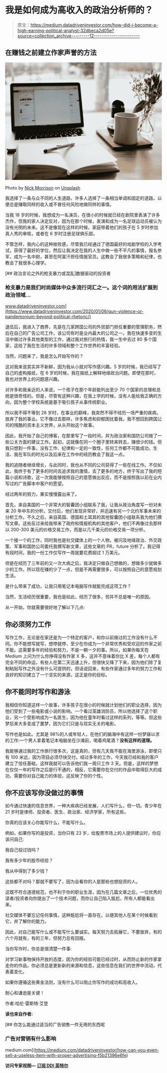 # 我是如何成为高收入的政治分析师的？

> 原文：<https://medium.datadriveninvestor.com/how-did-i-become-a-high-earning-political-analyst-32dbeca2d05e?source=collection_archive---------12----------------------->

## 在赚钱之前建立作家声誉的方法

![](img/801618b54aec3fe1916eb8210763960d.png)

Photo by [Nick Morrison](https://unsplash.com/@nickmorrison?utm_source=medium&utm_medium=referral) on [Unsplash](https://unsplash.com?utm_source=medium&utm_medium=referral)

我选择了一条与众不同的人生道路，许多人选择了一条相当单调和固定的道路，以便总是赚取同样的收入或不冒任何风险地做同样的事情。

当我 18 岁的时候，我想成为一名演员，在很小的时候就已经在剧院里表演了许多杰作，但我的家人决定反对，因为在那个时候，表演和成为一名足球运动员被认为没有光明的未来。这不是像现在这样的时候，家庭带着他们的孩子在 5 岁时参加真人秀的审核，或者在 6 岁时注册足球俱乐部。

不管怎样，我内心的这种挫败感，尽管我已经通过了德国最好的戏剧学校的入学考试，获得了最好的学位，然后让我决定在我的人生中做一些不平凡的事情，报名参军，成为一名中尉，甚至在阿富汗担任情报官员。这教会了我很多策略和纪律，也教会了我很多心理学。

[](https://www.datadriveninvestor.com/2020/01/06/gun-violence-or-pandemonium-beyond-political-rhetoric/) [## 政治言论之外的枪支暴力或混乱|数据驱动的投资者

### 枪支暴力是我们时尚媒体中众多流行词汇之一。这个词的用法扩展到政治领域…

www.datadriveninvestor.com](https://www.datadriveninvestor.com/2020/01/06/gun-violence-or-pandemonium-beyond-political-rhetoric/) 

退伍后，我进入了商界，先是在几家跨国公司的外贸部门担任重要的管理职务，然后在自己的广告公司工作，该公司有时是业内最大的公司之一。我在快速多变的生活中做过许多其他类型的工作，通过我对旅行的热情，我一生中去过 80 多个国家，这给了我在生活的许多领域和整个工作世界的丰富经验。

当然，问题来了，我是怎么开始写作的？

这对我来说其实并不新鲜，因为我从小就对写作感兴趣。5 岁的时候，我已经写了自己的虚构报纸，在 6 岁的时候，我在报纸上解释地缘政治问题。即使在那时，我也对世界上的问题感兴趣。

对许多和我亲近的人来说，一个孩子在那个年龄能列出至少 70 个国家的总理和总统是很奇怪的。但是，尽管有这种兴趣，在我上学的时候，没有人能给我正确的方向，因为整个学校系统是基于吸引孩子从事传统职业。

所以我不得不等到 28 岁时，在事业的巅峰，我突然不得不经历一场严重的疾病，放弃了我的事业。它不像过去那样，许多焦虑和抑郁困扰着我，我不想回到跨国公司的残酷的资本主义世界，从头开始这个故事。

因此，我开始了自己的博客，在那里写了一段时间，并为政治家和国防公司做了一些公关方面的建议工作。起初，这就像在同一个圈子里转来转去，赚很少的钱。但我只想到一件事，没有工作、纪律和一定的一致性，任何工作都不可能成功，生活、我在军队的时光以及后来在工作中的经历教会了我这一点。

我的追随者继续增长，与此同时，我也从不同的公司获得了一些在线工作。不仅如此，我终于有了更多的时间去追求我的激情，去了更多的地方，终于写出了我的短篇小说和诗歌，这一次我能够按照自己的意愿做出反应，而不是按照我以前在业内写过的广告脚本中客户的愿望。

经过两年的努力，果实慢慢露出来了。

首先，来自美国的一个非常大的智囊团小组联系了我，让我从政治角度写一份对未来 20 年中东的分析。交付后，他们发现非常好，并迅速有另一个北约军事未来的分析工作。不久之后，来自英国、德国和土耳其的其他智囊团小组联系我为他们撰写文章。这些反过来给我带来了政府和情报机构的其他客户，他们不再像过去那样以 200-300 美元的价格交易工作，而是以几千美元的价格交易一项分析。

一个接一个的工作，同时我也是社交媒体上的一个人物，被问及地缘政治、外交政策、军事和国防公司委托我撰写新文章，这些文章的 PR，future 分析了。我记得有段时间，我的一份工作仅写作一周就要花费超过 1 万美元。

但是在经历了三年前的又一次大病之后，我决定只做自己想做的，想做多少就做多少的工作。所以现在赚的少了一点，但是不再需要很多，可以按照自己的意愿规划生活。

是什么带来了成功，让我只用笔记本电脑写作就能完成这项工作？

当然，生活经历很重要，我也是如此，经历了很多，但并不总是唯一的原因。

从一开始，你就需要很好地了解以下几点:

## 你必须努力工作

写作工作，无论是在家还是为一个特定的客户，和你以前做过的工作没有什么不同。你不能想写就写，想停就停，至少在你成为一个非常优秀和受欢迎的作家之前不能。这需要多年的经验和努力，不是一朝一夕的事。所以，如果你每天在 Medium 上问为什么你挣得没有作家 X 多，这并不意味着你比 X 差，每个人都有完全不同的命运，有些人在第二天迅速上升，但很快又降了下来，因为他们除了复制粘贴写作之外没有什么可提供的，但话说回来，有些作家通过多年的努力工作和良好的知识建立了一个坚实的来源，这正是你的目标。

## 你不能同时写作和游泳

我相信你知道这样一个故事，许多孩子在很小的时候就计划他们的职业选择，因为他们受到了一些电影或小说的影响。一个看过英雄消防员，所以他选择了这个职业，另一个受影响成为一名医生，因为他在童年时看过这样的系列，等等。但这些梦后来大多变成了噩梦，因为它们只是与现实无关的电影。

写作也是如此。尤其是 98%的人或年轻人，在他们的脑海中有这样一份梦寐以求的工作:一个男人拿着笔记本电脑坐在沙滩前，喝着鸡尾酒？**没有这样的道理。**

我能够通过我的工作旅行很多次，这是真的，但有几天我不能在海里游泳，即使只有 100 米远，因为项目必须尽快交付。经过多年的工作，今天我已经和我的客户建立了信任基础，这样我就可以告诉他们我一周只工作 3 天。但是，这样的梦想在仅仅一年的写作之后是行不通的，相反，它需要你在交付的作品中取得巨大的成功，需要你对自己能力的体验，这反映了你的个性。

## **你不应该写你没做过的事情**

如今通过快速的信息世界，一种大疾病已经发展，人们写什么，但一切。青少年在 21 岁时是律师、投资者、医生、政治家、经济学家，所有这些。

你真的应该关心你能写什么，不能写什么。

例如，如果你写的是投资，当你只有 23 岁，给股票市场上的人提供建议时，你应该问自己:

我自己投过钱吗？

我有多少年的股市经验？

我从中得到了多少钱？

这些都不对吗？那就不要写了，因为会看你的人是那些也想投资的人。

这既不符合道德规范，也不利于你的职业生涯，因为在几篇文章之后，一位优秀的读者/投资者向你提出了一个技术问题，而你让自己陷入尴尬，所有人都能看出来。

社交媒体不要忘记任何事情，这种尴尬将一直存在，以便其他人在某个时候看到它，并了解你的能力。

因此，对自己能写什么或不能写什么要诚实。每天努力去拓展它，不要放弃，有的六个月就有，有的三年，但努力总有回报。

当你写作时，你总是很清楚一件事:

对学习新事物保持开放的态度，因为你的经验可能已经过时，从而防止新的作家拿走你的作品，你必须总是更新新的来源和信息，这些信息在我们的世界中流动，代表着变化。

如果你遵循这些黄金法则，没有什么可以阻止你写作的成功和高收入。

耐心和谦逊是关键！

作者:哈伦·雷斯特·艾登

**读也来自作者:**

[](https://medium.com/datadriveninvestor/how-can-you-even-sell-a-useless-item-with-proper-advertising-f5b21396e6fe) [## 你怎么能通过适当的广告销售一件无用的东西呢

### 广告对营销有什么影响

medium.com](https://medium.com/datadriveninvestor/how-can-you-even-sell-a-useless-item-with-proper-advertising-f5b21396e6fe) 

**访问专家视图—** [**订阅 DDI 英特尔**](https://datadriveninvestor.com/ddi-intel)